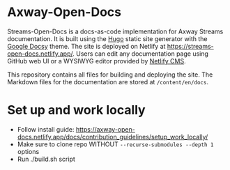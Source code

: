 # Axway-Open-Docs

Streams-Open-Docs is a docs-as-code implementation for Axway Streams documentation. It is built using the [Hugo](https://gohugo.io/) static site generator with the [Google Docsy](https://github.com/google/docsy) theme. The site is deployed on Netlify at <https://streams-open-docs.netlify.app/>. Users can edit any documentation page using GitHub web UI or a WYSIWYG editor provided by [Netlify CMS](https://www.netlifycms.org/).

This repository contains all files for building and deploying the site. The Markdown files for the documentation are stored at `/content/en/docs`.

# Set up and work locally
* Follow install guide: https://axway-open-docs.netlify.app/docs/contribution_guidelines/setup_work_locally/
* Make sure to clone repo WITHOUT `--recurse-submodules --depth 1` options
* Run ./build.sh script
